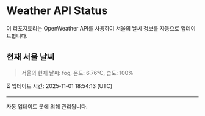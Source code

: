 
# Weather API Status

이 리포지토리는 OpenWeather API를 사용하여 서울의 날씨 정보를 자동으로 업데이트합니다.

## 현재 서울 날씨
> 서울의 현재 날씨: fog, 온도: 6.76°C, 습도: 100%

⏳ 업데이트 시간: 2025-11-01 18:54:13 (UTC)

---
자동 업데이트 봇에 의해 관리됩니다.
